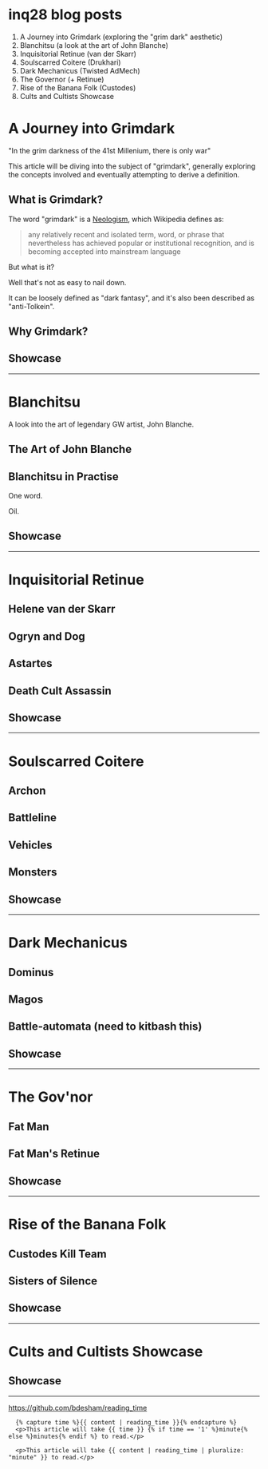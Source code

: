 # inq28 blog posts

1. A Journey into Grimdark (exploring the "grim dark" aesthetic)
2. Blanchitsu (a look at the art of John Blanche)
3. Inquisitorial Retinue (van der Skarr)
4. Soulscarred Coitere (Drukhari)
5. Dark Mechanicus (Twisted AdMech)
6. The Governor (+ Retinue)
7. Rise of the Banana Folk (Custodes)
8. Cults and Cultists Showcase

# A Journey into Grimdark

"In the grim darkness of the 41st Millenium, there is only war"

This article will be diving into the subject of "grimdark", generally exploring the concepts involved and eventually attempting to derive a definition. 

## What is Grimdark?

The word "grimdark" is a [Neologism](https://en.wikipedia.org/wiki/Neologism), which Wikipedia defines as:

> any relatively recent and isolated term, word, or phrase that nevertheless has achieved popular or institutional recognition, and is becoming accepted into mainstream language

But what is it?

Well that's not as easy to nail down.

It can be loosely defined as "dark fantasy", and it's also been described as "anti-Tolkein".

## Why Grimdark?

## Showcase

---

# Blanchitsu

A look into the art of legendary GW artist, John Blanche.

## The Art of John Blanche

## Blanchitsu in Practise

One word.

Oil.

## Showcase

---

# Inquisitorial Retinue

## Helene van der Skarr

## Ogryn and Dog

## Astartes

## Death Cult Assassin

## Showcase

---

# Soulscarred Coitere

## Archon

## Battleline

## Vehicles

## Monsters

## Showcase

---

# Dark Mechanicus

## Dominus

## Magos

## Battle-automata (need to kitbash this)

## Showcase

---

# The Gov'nor

## Fat Man

## Fat Man's Retinue

## Showcase

---

# Rise of the Banana Folk

## Custodes Kill Team

## Sisters of Silence

## Showcase

---

# Cults and Cultists Showcase

## Showcase

---


https://github.com/bdesham/reading_time

```
  {% capture time %}{{ content | reading_time }}{% endcapture %}
  <p>This article will take {{ time }} {% if time == '1' %}minute{% else %}minutes{% endif %} to read.</p>
```

```
  <p>This article will take {{ content | reading_time | pluralize: "minute" }} to read.</p>
```